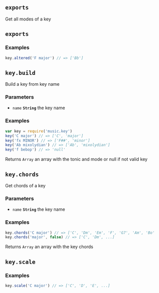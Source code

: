 ## `exports`

Get all modes of a key






## `exports`





### Examples

```js
key.altered('F major') // => ['Bb']
```



## `key.build`

Build a key from key name

### Parameters

* `name` **`String`** the key name


### Examples

```js
var key = require('music.key')
key('C major') // => ['C', 'major']
key('fx MINOR') // => ['F##', 'minor']
key('Ab mixolydian') // => ['Ab', 'mixolydian']
key('f bebop') // => 'null'
```

Returns `Array` an array with the tonic and mode or null if not valid key


## `key.chords`

Get chords of a key

### Parameters

* `name` **`String`** the key name


### Examples

```js
key.chords('C major') // => ['C', 'Dm', 'Em', 'F', 'G7', 'Am', 'Bo'
key.chords('major', false) // => ['C', 'Dm', ...]
```

Returns `Array` an array with the key chords


## `key.scale`





### Examples

```js
key.scale('C major') // => ['C', 'D', 'E', ...]
```
